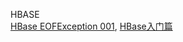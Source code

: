 
HBASE
<br/>
[HBase EOFException 001](https://github.com/darkdown/blog/blob/master/notes/hbase_E001.md), 
[HBase入门篇](https://github.com/darkdown/blog/blob/master/notes/hbase_N001.md)

